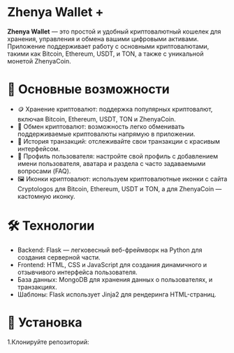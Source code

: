 # Zhenya Wallet +

**Zhenya Wallet** — это простой и удобный криптовалютный кошелек для хранения, управления и обмена вашими цифровыми активами. Приложение поддерживает работу с основными криптовалютами, такими как Bitcoin, Ethereum, USDT, и TON, а также с уникальной монетой ZhenyaCoin.

# 🚀 Основные возможности

- 🪙 Хранение криптовалют: поддержка популярных криптовалют, включая Bitcoin, Ethereum, USDT, TON и ZhenyaCoin.
- 🔄 Обмен криптовалют: возможность легко обменивать поддерживаемые криптовалюты напрямую в приложении.
- 📜 История транзакций: отслеживайте свои транзакции с красивым интерфейсом.
- 👤 Профиль пользователя: настройте свой профиль с добавлением имени пользователя, аватара и раздела с часто задаваемыми вопросами (FAQ).
- 🖼️ Иконки криптовалют: используем криптовалютные иконки с сайта Cryptologos для Bitcoin, Ethereum, USDT и TON, а для ZhenyaCoin — кастомную иконку.

# 🛠️ Технологии

- Backend: Flask — легковесный веб-фреймворк на Python для создания серверной части.
- Frontend: HTML, CSS и JavaScript для создания динамичного и отзывчивого интерфейса пользователя.
- База данных: MongoDB для хранения данных о пользователях, и транзакциях.
- Шаблоны: Flask использует Jinja2 для рендеринга HTML-страниц.

# 🔧 Установка

1.Клонируйте репозиторий:

```bash

